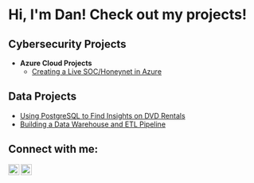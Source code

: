 <h1>Hi, I'm Dan! Check out my projects!

<h2>Cybersecurity Projects</h2>

- <b>Azure Cloud Projects</b>
  - [Creating a Live SOC/Honeynet in Azure](https://github.com/danchristopher02/honeynet/blob/main/README.md)


<h2>Data Projects</h2>

- [Using PostgreSQL to Find Insights on DVD Rentals](https://github.com/danchristopher02/dvdsql/blob/main/README.md)
- [Building a Data Warehouse and ETL Pipeline](https://github.com/danchristopher02/sql-data-warehouse-project/tree/main)

<h2>Connect with me:</h2>

[<img align="left" alt="JoshMadakor | YouTube" width="22px" src="https://cdn.jsdelivr.net/npm/simple-icons@v3/icons/youtube.svg" />][youtube]
[<img align="left" alt="JoshMadakor | LinkedIn" width="22px" src="https://cdn.jsdelivr.net/npm/simple-icons@v3/icons/linkedin.svg" />][linkedin]

[youtube]: https://www.youtube.com/@DevDanch
[linkedin]: https://www.linkedin.com/in/danchristopher


<!--

Here are some ideas to get you started:

- 🔭 I’m currently working on ...
- 🌱 I’m currently learning ...
- 👯 I’m looking to collaborate on ...
- 🤔 I’m looking for help with ...
- 💬 Ask me about ...
- 📫 How to reach me: ...
- 😄 Pronouns: ...
- ⚡ Fun fact: ...
-->
